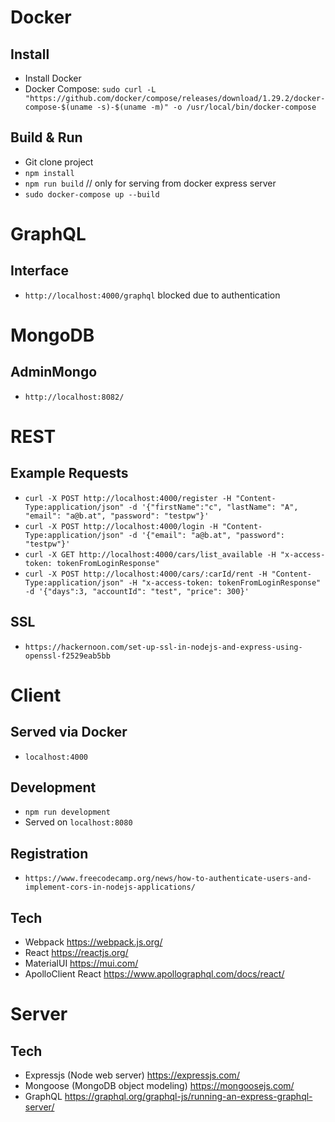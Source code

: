 # Docker
## Install
- Install Docker
- Docker Compose: `sudo curl -L "https://github.com/docker/compose/releases/download/1.29.2/docker-compose-$(uname -s)-$(uname -m)" -o /usr/local/bin/docker-compose`

## Build & Run
- Git clone project
- `npm install`
- `npm run build` // only for serving from docker express server
- `sudo docker-compose up --build`

# GraphQL
## Interface
- `http://localhost:4000/graphql` blocked due to authentication

# MongoDB
## AdminMongo
- `http://localhost:8082/`

# REST
## Example Requests
- `curl -X POST http://localhost:4000/register -H "Content-Type:application/json" -d '{"firstName":"c", "lastName": "A", "email": "a@b.at", "password": "testpw"}'`
- `curl -X POST http://localhost:4000/login -H "Content-Type:application/json" -d '{"email": "a@b.at", "password": "testpw"}'`
- `curl -X GET http://localhost:4000/cars/list_available -H "x-access-token: tokenFromLoginResponse"`
- `curl -X POST http://localhost:4000/cars/:carId/rent -H "Content-Type:application/json" -H "x-access-token: tokenFromLoginResponse" -d '{"days":3, "accountId": "test", "price": 300}'`

## SSL
- `https://hackernoon.com/set-up-ssl-in-nodejs-and-express-using-openssl-f2529eab5bb`

# Client
## Served via Docker
- `localhost:4000`

## Development
- `npm run development`
- Served on `localhost:8080`

## Registration
- `https://www.freecodecamp.org/news/how-to-authenticate-users-and-implement-cors-in-nodejs-applications/`

## Tech
- Webpack https://webpack.js.org/
- React https://reactjs.org/
- MaterialUI https://mui.com/
- ApolloClient React https://www.apollographql.com/docs/react/

# Server
## Tech
- Expressjs (Node web server) https://expressjs.com/
- Mongoose (MongoDB object modeling) https://mongoosejs.com/
- GraphQL https://graphql.org/graphql-js/running-an-express-graphql-server/
